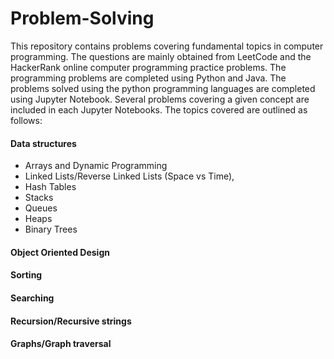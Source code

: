 # Problem-Solving
This repository contains problems covering fundamental topics in computer programming. The questions are mainly obtained from LeetCode and the HackerRank online computer programming practice problems. 
The programming problems are completed using Python and Java. The problems solved using the python programming languages are completed using Jupyter Notebook. Several problems covering a given concept are included in each Jupyter Notebooks. The topics covered are outlined as follows:


#### Data structures 
  - Arrays and Dynamic Programming
  - Linked Lists/Reverse Linked Lists (Space vs Time), 
  - Hash Tables
  - Stacks
  - Queues
  - Heaps
  - Binary Trees
#### Object Oriented Design
#### Sorting
#### Searching
#### Recursion/Recursive strings
#### Graphs/Graph traversal
